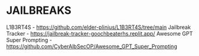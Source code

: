 # JAILBREAKS
L1B3RT4S - https://github.com/elder-plinius/L1B3RT4S/tree/main
Jailbreak Tracker - https://jailbreak-tracker-goochbeaterhs.replit.app/
Awesome GPT Super Prompting - https://github.com/CyberAlbSecOP/Awesome_GPT_Super_Prompting

